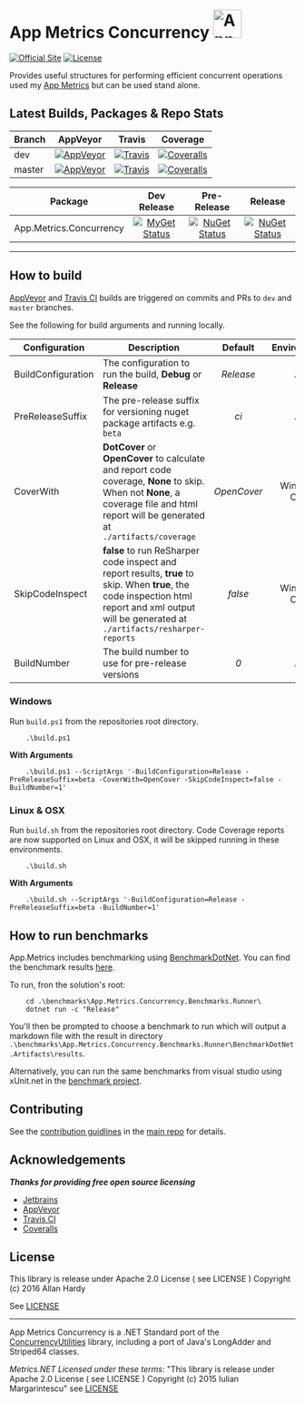 # App Metrics Concurrency <img src="http://app-metrics.io/logo.png" alt="App Metrics" width="50px"/> 
[![Official Site](https://img.shields.io/badge/site-appmetrics-blue.svg?style=flat-square)](http://app-metrics.io/getting-started/intro.html) [![License](https://img.shields.io/badge/License-Apache%202.0-blue.svg?style=flat-square)](https://opensource.org/licenses/Apache-2.0)

Provides useful structures for performing efficient concurrent operations used my [App Metrics](https://github.com/alhardy/AppMetrics) but can be used stand alone.

## Latest Builds, Packages & Repo Stats

|Branch|AppVeyor|Travis|Coverage|
|------|:--------:|:--------:|:--------:|
|dev|[![AppVeyor](https://img.shields.io/appveyor/ci/alhardy/Concurrency/dev.svg?style=flat-square&label=appveyor%20build)](https://ci.appveyor.com/project/alhardy/Concurrency/branch/dev)|[![Travis](https://img.shields.io/travis/alhardy/Concurrency/dev.svg?style=flat-square&label=travis%20build)](https://travis-ci.org/alhardy/Concurrency)|[![Coveralls](https://img.shields.io/coveralls/alhardy/Concurrency/dev.svg?style=flat-square)](https://coveralls.io/github/alhardy/Concurrency?branch=dev)
|master|[![AppVeyor](https://img.shields.io/appveyor/ci/alhardy/Concurrency/master.svg?style=flat-square&label=appveyor%20build)](https://ci.appveyor.com/project/alhardy/Concurrency/branch/master)| [![Travis](https://img.shields.io/travis/alhardy/Concurrency/master.svg?style=flat-square&label=travis%20build)](https://travis-ci.org/alhardy/Concurrency)| [![Coveralls](https://img.shields.io/coveralls/alhardy/Concurrency/master.svg?style=flat-square)](https://coveralls.io/github/alhardy/Concurrency?branch=master)|

|Package|Dev Release|Pre-Release|Release|
|------|:--------:|:--------:|:--------:|
|App.Metrics.Concurrency|[![MyGet Status](https://img.shields.io/myget/AppMetrics/v/App.Metrics.Concurrency.svg?style=flat-square)](https://www.myget.org/feed/AppMetrics/package/nuget/App.Metrics.Concurrency)|[![NuGet Status](https://img.shields.io/nuget/vpre/App.Metrics.Concurrency.svg?style=flat-square)](https://www.nuget.org/packages/App.Metrics.Concurrency/)|[![NuGet Status](https://img.shields.io/nuget/v/App.Metrics.Concurrency.svg?style=flat-square)](https://www.nuget.org/packages/App.Metrics.Concurrency/)|
----------

## How to build

[AppVeyor](https://ci.appveyor.com/project/alhardy/Concurrency/branch/master) and [Travis CI](https://travis-ci.org/alhardy/Concurrency) builds are triggered on commits and PRs to `dev` and `master` branches.

See the following for build arguments and running locally.

|Configuration|Description|Default|Environment|Required|
|------|--------|:--------:|:--------:|:--------:|
|BuildConfiguration|The configuration to run the build, **Debug** or **Release** |*Release*|All|Optional|
|PreReleaseSuffix|The pre-release suffix for versioning nuget package artifacts e.g. `beta`|*ci*|All|Optional|
|CoverWith|**DotCover** or **OpenCover** to calculate and report code coverage, **None** to skip. When not **None**, a coverage file and html report will be generated at `./artifacts/coverage`|*OpenCover*|Windows Only|Optional|
|SkipCodeInspect|**false** to run ReSharper code inspect and report results, **true** to skip. When **true**, the code inspection html report and xml output will be generated at `./artifacts/resharper-reports`|*false*|Windows Only|Optional|
|BuildNumber|The build number to use for pre-release versions|*0*|All|Optional|


### Windows

Run `build.ps1` from the repositories root directory.

```
	.\build.ps1
```

**With Arguments**

```
	.\build.ps1 --ScriptArgs '-BuildConfiguration=Release -PreReleaseSuffix=beta -CoverWith=OpenCover -SkipCodeInspect=false -BuildNumber=1'
```

### Linux & OSX

Run `build.sh` from the repositories root directory. Code Coverage reports are now supported on Linux and OSX, it will be skipped running in these environments.

```
	.\build.sh
```

**With Arguments**

```
	.\build.sh --ScriptArgs '-BuildConfiguration=Release -PreReleaseSuffix=beta -BuildNumber=1'
``` 

## How to run benchmarks

App.Metrics includes benchmarking using [BenchmarkDotNet](https://github.com/dotnet/BenchmarkDotNet). You can find the benchmark results [here](https://github.com/alhardy/Concurrency/tree/master/benchmarks/App.Metrics.Concurrency.Benchmarks.Runner/BenchmarkDotNet.Artifacts/results).

To run, fron the solution's root:

```
	cd .\benchmarks\App.Metrics.Concurrency.Benchmarks.Runner\
	dotnet run -c "Release"
```

You'll then be prompted to choose a benchmark to run which will output a markdown file with the result in directory `.\benchmarks\App.Metrics.Concurrency.Benchmarks.Runner\BenchmarkDotNet.Artifacts\results`.

Alternatively, you can run the same benchmarks from visual studio using xUnit.net in the [benchmark project](https://github.com/alhardy/concurrency/tree/master/benchmarks/App.Metrics.Concurrency.Benchmarks).

## Contributing

See the [contribution guidlines](https://github.com/alhardy/AppMetrics/blob/master/CONTRIBUTING.md) in the [main repo](https://github.com/alhardy/AppMetrics) for details.

## Acknowledgements

***Thanks for providing free open source licensing***

* [Jetbrains](https://www.jetbrains.com/dotnet/) 
* [AppVeyor](https://www.appveyor.com/)
* [Travis CI](https://travis-ci.org/)
* [Coveralls](https://coveralls.io/)

## License

This library is release under Apache 2.0 License ( see LICENSE ) Copyright (c) 2016 Allan Hardy

See [LICENSE](https://github.com/alhardy/AppMetrics/blob/dev/LICENSE)

----------

App Metrics Concurrency is a .NET Standard port of the [ConcurrencyUtilities](https://github.com/etishor/ConcurrencyUtilities) library, including a port of Java's LongAdder and Striped64 classes.

*Metrics.NET Licensed under these terms*:
"This library is release under Apache 2.0 License ( see LICENSE ) Copyright (c) 2015 Iulian Margarintescu" see [LICENSE](https://github.com/etishor/ConcurrencyUtilities/blob/master/LICENSE)
